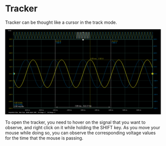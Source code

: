 # Tracker

Tracker can be thought like a cursor in the track mode.

![](../../../../../.gitbook/assets/image%20%2878%29.png)

To open the tracker, you need to hover on the signal that you want to observe, and right click on it while holding the SHIFT key. As you move your mouse while doing so, you can observe the corresponding voltage values for the time that the mouse is passing. 

